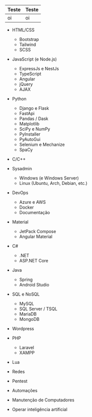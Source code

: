 |Teste|Teste|
|---|---|
|oi|oi
- HTML/CSS
  - Bootstrap
  - Tailwind
  - SCSS

- JavaScript (e Node.js)
  - ExpressJs e NestJs
  - TypeScript
  - Angular
  - jQuery
  - AJAX

- Python
  - Django e Flask
  - FastApi
  - Pandas / Dask
  - Matplotlib
  - SciPy e NumPy
  - PyInstaller
  - PyAutoGui
  - Selenium e Mechanize
  - SpaCy

- C/C++

- Sysadmin
  - Windows (e Windows Server)
  - Linux (Ubuntu, Arch, Debian, etc.)

- DevOps
  - Azure e AWS
  - Docker
  - Documentação

- Material
  - JetPack Compose
  - Angular Material

- C#
  - .NET
  - ASP.NET Core

- Java
  - Spring
  - Android Studio

- SQL e NoSQL
  - MySQL
  - SQL Server / TSQL
  - MariaDB
  - MongoDB

- Wordpress

- PHP
  - Laravel
  - XAMPP

- Lua

- Redes

- Pentest

- Automações

- Manutenção de Computadores

- Operar inteligência artificial
